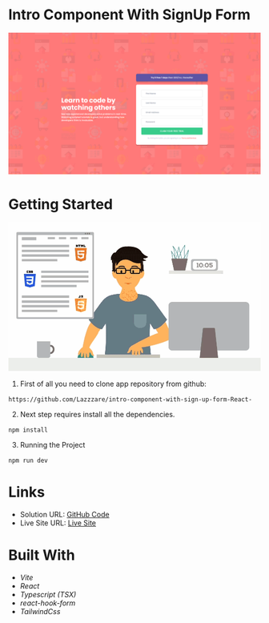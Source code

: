 # Intro Component With SignUp Form

  <img src="./src/assets/Design.PNG" alt="First Image">

# Getting Started

![.gif](/src/assets/gif.gif)

1. First of all you need to clone app repository from github:

```
https://github.com/Lazzzare/intro-component-with-sign-up-form-React-
```

2. Next step requires install all the dependencies.

```
npm install
```

3. Running the Project

```
npm run dev
```

# Links

- Solution URL: [GitHub Code](https://github.com/Lazzzare/intro-component-with-sign-up-form-React-)
- Live Site URL: [Live Site](https://intro-component-with-sign-up-form-react.vercel.app/)

# Built With

- _Vite_
- _React_
- _Typescript (TSX)_
- _react-hook-form_
- _TailwindCss_
